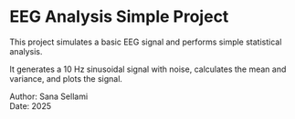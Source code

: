 # EEG Analysis Simple Project

This project simulates a basic EEG signal and performs simple statistical analysis.

It generates a 10 Hz sinusoidal signal with noise, calculates the mean and variance, and plots the signal.

Author: Sana Sellami  
Date: 2025  
